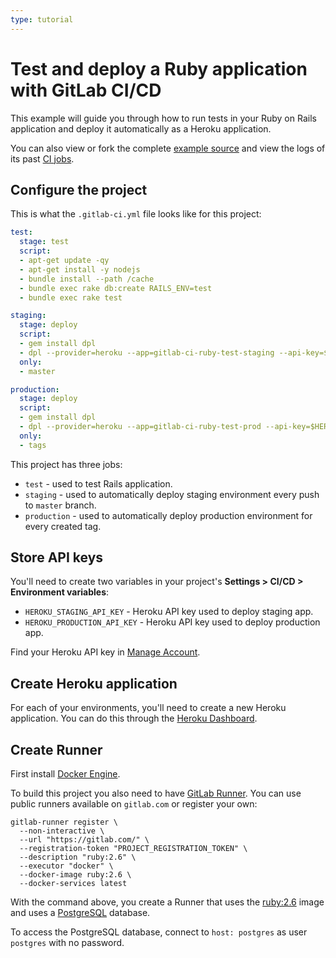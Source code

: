```yaml
---
type: tutorial
---
```


# Test and deploy a Ruby application with GitLab CI/CD

This example will guide you through how to run tests in your Ruby on Rails application and deploy it automatically as a Heroku application.

You can also view or fork the complete [example source](https://gitlab.com/ayufan/ruby-getting-started) and view the logs of its past [CI jobs](https://gitlab.com/ayufan/ruby-getting-started/-/jobs?scope=finished).

## Configure the project

This is what the `.gitlab-ci.yml` file looks like for this project:

```yaml
test:
  stage: test
  script:
  - apt-get update -qy
  - apt-get install -y nodejs
  - bundle install --path /cache
  - bundle exec rake db:create RAILS_ENV=test
  - bundle exec rake test

staging:
  stage: deploy
  script:
  - gem install dpl
  - dpl --provider=heroku --app=gitlab-ci-ruby-test-staging --api-key=$HEROKU_STAGING_API_KEY
  only:
  - master

production:
  stage: deploy
  script:
  - gem install dpl
  - dpl --provider=heroku --app=gitlab-ci-ruby-test-prod --api-key=$HEROKU_PRODUCTION_API_KEY
  only:
  - tags
```

This project has three jobs:

- `test` - used to test Rails application.
- `staging` - used to automatically deploy staging environment every push to `master` branch.
- `production` - used to automatically deploy production environment for every created tag.

## Store API keys

You'll need to create two variables in your project's **Settings > CI/CD > Environment variables**:

- `HEROKU_STAGING_API_KEY` - Heroku API key used to deploy staging app.
- `HEROKU_PRODUCTION_API_KEY` - Heroku API key used to deploy production app.

Find your Heroku API key in [Manage Account](https://dashboard.heroku.com/account).

## Create Heroku application

For each of your environments, you'll need to create a new Heroku application.
You can do this through the [Heroku Dashboard](https://dashboard.heroku.com/).

## Create Runner

First install [Docker Engine](https://docs.docker.com/installation/).

To build this project you also need to have [GitLab Runner](https://docs.gitlab.com/runner/).
You can use public runners available on `gitlab.com` or register your own:

```shell
gitlab-runner register \
  --non-interactive \
  --url "https://gitlab.com/" \
  --registration-token "PROJECT_REGISTRATION_TOKEN" \
  --description "ruby:2.6" \
  --executor "docker" \
  --docker-image ruby:2.6 \
  --docker-services latest
```

With the command above, you create a Runner that uses the [ruby:2.6](https://hub.docker.com/_/ruby) image and uses a [PostgreSQL](https://hub.docker.com/_/postgres) database.

To access the PostgreSQL database, connect to `host: postgres` as user `postgres` with no password.
